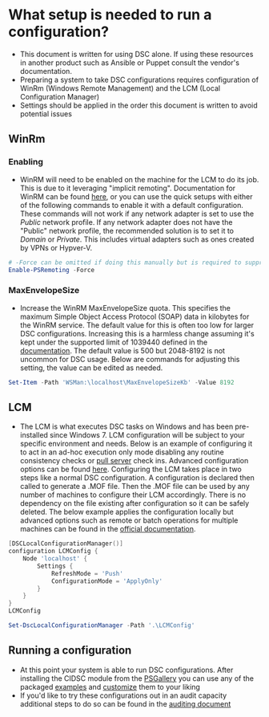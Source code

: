 # What setup is needed to run a configuration?
- This document is written for using DSC alone. If using these resources in another product such as Ansible or Puppet consult the vendor's documentation.
- Preparing a system to take DSC configurations requires configuration of WinRm (Windows Remote Management) and the LCM (Local Configuration Manager)
- Settings should be applied in the order this document is written to avoid potential issues

## WinRm

### Enabling
- WinRM will need to be enabled on the machine for the LCM to do its job. This is due to it leveraging "implicit remoting". Documentation for WinRM can be found [here](https://docs.microsoft.com/en-us/windows/win32/winrm/installation-and-configuration-for-windows-remote-management), or you can use the quick setups with either of the following commands to enable it with a default configuration. These commands will not work if any network adapter is set to use the _Public_ network profile. If any network adapter does not have the "Public" network profile, the recommended solution is to set it to _Domain_ or _Private_. This includes virtual adapters such as ones created by VPNs or Hypver-V.

```powershell
# -Force can be omitted if doing this manually but is required to suppress prompts when running in an automated fashion
Enable-PSRemoting -Force
```

### MaxEnvelopeSize
- Increase the WinRM MaxEnvelopeSize quota. This specifies the maximum Simple Object Access Protocol (SOAP) data in kilobytes for the WinRM service. The default value for this is often too low for larger DSC configurations. Increasing this is a harmless change assuming it's kept under the supported limit of 1039440 defined in the [documentation](https://docs.microsoft.com/en-us/windows/win32/winrm/installation-and-configuration-for-windows-remote-management#maxenvelopesizekb). The default value is 500 but 2048-8192 is not uncommon for DSC usage. Below are commands for adjusting this setting, the value can be edited as needed.

```powershell
Set-Item -Path 'WSMan:\localhost\MaxEnvelopeSizeKb' -Value 8192
```

## LCM
- The LCM is what executes DSC tasks on Windows and has been pre-installed since Windows 7. LCM configuration will be subject to your specific environment and needs. Below is an example of configuring it to act in an ad-hoc execution only mode disabling any routine consistency checks or [pull server](https://docs.microsoft.com/en-us/powershell/scripting/dsc/pull-server/pullserver?view=powershell-7) check ins. Advanced configuration options can be found [here](https://docs.microsoft.com/en-us/powershell/scripting/dsc/managing-nodes/metaconfig?view=powershell-7). Configuring the LCM takes place in two steps like a normal DSC configuration. A configuration is declared then called to generate a .MOF file. Then the .MOF file can be used by any number of machines to configure their LCM accordingly. There is no dependency on the file existing after configuration so it can be safely deleted. The below example applies the configuration locally but advanced options such as remote or batch operations for multiple machines can be found in the [official documentation](https://docs.microsoft.com/en-us/powershell/module/psdesiredstateconfiguration/set-dsclocalconfigurationmanager?view=powershell-5.1).

```powershell
[DSCLocalConfigurationManager()]
configuration LCMConfig {
    Node 'localhost' {
        Settings {
            RefreshMode = 'Push'
            ConfigurationMode = 'ApplyOnly'
        }
    }
}
LCMConfig
```

```powershell
Set-DscLocalConfigurationManager -Path '.\LCMConfig'
```

## Running a configuration
- At this point your system is able to run DSC configurations. After installing the CIDSC module from the [PSGallery](https://www.powershellgallery.com/packages/CISDSC) you can use any of the packaged [examples](/src/CISDSC/Examples) and [customize](./customization.md) them to your liking
- If you'd like to try these configurations out in an audit capacity additional steps to do so can be found in the [auditing document](./auditing.md)
